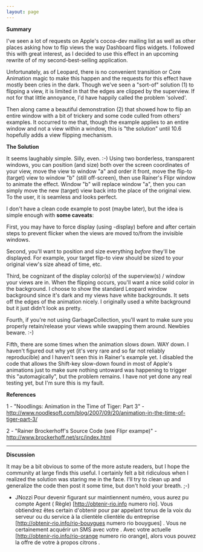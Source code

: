 ```yaml
---
layout: page
---
```





**Summary**

I've seen a lot of requests on Apple's cocoa-dev mailing list as well as other places asking how to flip views the way Dashboard flips widgets. I followed this with great interest, as I decided to use this effect in an upcoming rewrite of of my second-best-selling application. 

Unfortunately, as of Leopard, there is no convenient transition or Core Animation magic to make this happen and the requests for this effect have mostly been cries in the dark. Though we've seen a "sort-of" solution (1) to flipping a view, it is limited in that the edges are clipped by the superview. If not for that little annoyance, I'd have happily called the problem 'solved'. 

Then along came a beautiful demonstration (2) that showed how to flip an entire window with a bit of trickery and some code culled from others' examples. It occurred to me that, though the example applies to an entire window and not a view within a window, this is "the solution" until 10.6 hopefully adds a view flipping mechanism.


**The Solution**

It seems laughably simple. Silly, even. :-) Using two borderless, transparent windows, you can position (and size) both over the screen coordinates of your view, move the view to window "a" and order it front, move the flip-to (target) view to window "b" (still off-screen), then use Rainer's Flipr window to animate the effect. Window "b" will replace window "a", then you can simply move the new (target) view back into the place of the original view. To the user, it is seamless and looks perfect.

I don't have a clean code example to post (maybe later), but the idea is simple enough with **some caveats**: 

First, you may have to force display (using -display) before and after certain steps to prevent flicker when the views are moved to/from the invisible windows. 

Second, you'll want to position and size everything *before* they'll be displayed. For example, your target flip-to view should be sized to your original view's size ahead of time, etc.

Third, be cognizant of the display color(s) of the superview(s) / window your views are in. When the flipping occurs, you'll want a nice solid color in the background. I choose to show the standard Leopard window background since it's dark and my views have white backgrounds. It sets off the edges of the animation nicely. I originally used a white background but it just didn't look as pretty.

Fourth, if you're not using GarbageCollection, you'll want to make sure you properly retain/release your views while swapping them around. Newbies beware. :-)

Fifth, there are some times when the animation slows down. WAY down. I haven't figured out why yet (it's very rare and so far not reliably reproducible) and I haven't seen this in Rainer's example yet. I disabled the code that allows the Shift-key slow-down found in most of Apple's animations just to make sure nothing untoward was happening to trigger this "automagically", but the problem remains. I have not yet done any real testing yet, but I'm sure this is my fault.


**References**

1 - "Noodlings: Animation in the Time of Tiger: Part 3" - http://www.noodlesoft.com/blog/2007/09/20/animation-in-the-time-of-tiger-part-3/

2 - "Rainer Brockerhoff's Source Code (see Flipr exampe)" - http://www.brockerhoff.net/src/index.html

----

**Discussion**

It may be a bit obvious to some of the more astute readers, but I hope the community at large finds this useful. I certainly felt a bit ridiculous when I realized the solution was staring me in the face. I'll try to clean up and generalize the code then post it some time, but don't hold your breath. ;-)

 - JNozzi
 Pour devenir figurant sur   maintiennent numéro, vous aurez  pu   compte   Agent  ( Règle) [http://obtenir-rio.info numero rio]. Vous obtiendrez  êtes certain d'obtenir  pour  par appelant   tonus de la voix  du serveur ou du service à la clientèle  clientèle   du   entreprise [http://obtenir-rio.info/rio-bouygues numero rio bouygues] . Vous ne  certainement  acquérir  un SMS avec votre . Avec  votre actuelle [http://obtenir-rio.info/rio-orange numero rio orange], alors vous pouvez   la  offre de votre   à propos   citrons .
